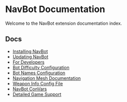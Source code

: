 # NavBot Documentation

Welcome to the NavBot extension documentation index.

## Docs

- [Installing NavBot]
- [Updating NavBot]
- [For Developers]
- [Bot Difficulty Configuration]
- [Bot Names Configuration]
- [Navigation Mesh Documentation]
- [Weapon Info Config File]
- [NavBot ConVars]
- [Detailed Game Support]

<!-- Links -->
[Installing NavBot]: INSTALL.md
[Updating NavBot]: UPDATING.md
[Using NavBot]: USAGE.md
[For Developers]: developers/README.md
[Bot Names Configuration]: BOT_NAMES.md
[Bot Difficulty Configuration]: BOT_DIFFICULTY_PROFILES.md
[Navigation Mesh Documentation]: navmesh/README.md
[Weapon Info Config File]: WEAPONINFO_CONFIG.md
[NavBot ConVars]: CONVARS.md
[Detailed Game Support]: DGS.md